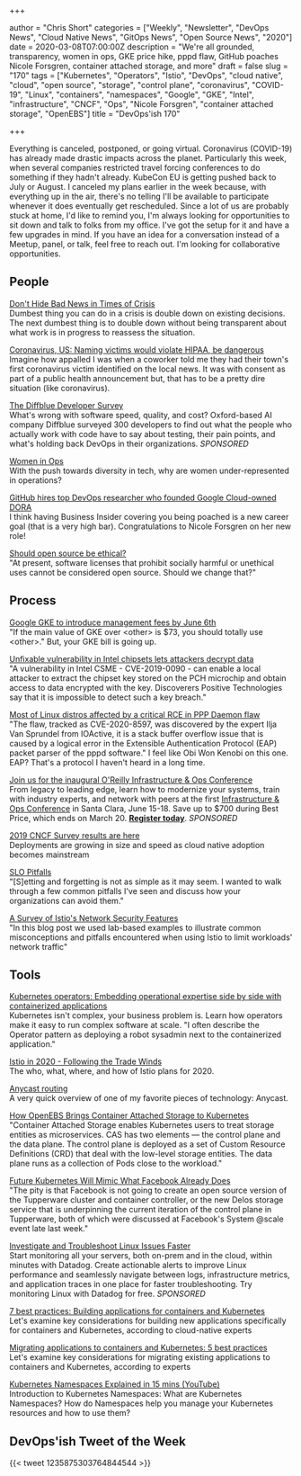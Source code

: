 +++

author = "Chris Short"
categories = ["Weekly", "Newsletter", "DevOps News", "Cloud Native News", "GitOps News", "Open Source News", "2020"]
date = 2020-03-08T07:00:00Z
description = "We're all grounded, transparency, women in ops, GKE price hike, pppd flaw, GitHub poaches Nicole Forsgren, container attached storage, and more"
draft = false
slug = "170"
tags = ["Kubernetes", "Operators", "Istio", "DevOps", "cloud native", "cloud", "open source", "storage", "control plane", "coronavirus", "COVID-19", "Linux", "containers", "namespaces", "Google", "GKE", "Intel", "infrastructure", "CNCF", "Ops", "Nicole Forsgren", "container attached storage", "OpenEBS"]
title = "DevOps'ish 170"

+++

Everything is canceled, postponed, or going virtual. Coronavirus (COVID-19) has already made drastic impacts across the planet. Particularly this week, when several companies restricted travel forcing conferences to do something if they hadn't already. KubeCon EU is getting pushed back to July or August. I canceled my plans earlier in the week because, with everything up in the air, there's no telling I'll be available to participate whenever it does eventually get rescheduled. Since a lot of us are probably stuck at home, I'd like to remind you, I'm always looking for opportunities to sit down and talk to folks from my office. I've got the setup for it and have a few upgrades in mind. If you have an idea for a conversation instead of a Meetup, panel, or talk, feel free to reach out. I'm looking for collaborative opportunities.

## People

[Don't Hide Bad News in Times of Crisis](https://hbr.org/2020/03/dont-hide-bad-news-in-times-of-crisis)  
Dumbest thing you can do in a crisis is double down on existing decisions. The next dumbest thing is to double down without being transparent about what work is in progress to reassess the situation.

[Coronavirus, US: Naming victims would violate HIPAA, be dangerous](https://www.usatoday.com/story/news/nation/2020/03/06/coronavirus-us-naming-victims-would-violate-hipaa-dangerous/4964498002/)  
Imagine how appalled I was when a coworker told me they had their town's first coronavirus victim identified on the local news. It was with consent as part of a public health announcement but, that has to be a pretty dire situation (like coronavirus).

[The Diffblue Developer Survey](https://www.diffblue.com/Education/research_papers/2019-diffblue-developer-survey/?utm_source=newsletter&utm_medium=email&utm_campaign=DevOpsIsh)  
What's wrong with software speed, quality, and cost? Oxford-based AI company Diffblue surveyed 300 developers to find out what the people who actually work with code have to say about testing, their pain points, and what's holding back DevOps in their organizations. *SPONSORED*

[Women in Ops](https://www.redhat.com/sysadmin/women-ops)  
With the push towards diversity in tech, why are women under-represented in operations?

[GitHub hires top DevOps researcher who founded Google Cloud-owned DORA](https://www.businessinsider.com/github-hires-nicole-forsgren-devops-researcher-google-cloud-dora-2020-3)  
I think having Business Insider covering you being poached is a new career goal (that is a very high bar). Congratulations to Nicole Forsgren on her new role!

[Should open source be ethical?](https://www.infoworld.com/article/3530300/should-open-source-be-ethical.html)  
"At present, software licenses that prohibit socially harmful or unethical uses cannot be considered open source. Should we change that?"

## Process

[Google GKE to introduce management fees by June 6th](https://www.reddit.com/r/kubernetes/comments/fdgblk/google_gke_to_introduce_management_fees_by_june/)  
"If the main value of GKE over \<other\> is $73, you should totally use \<other\>." But, your GKE bill is going up.

[Unfixable vulnerability in Intel chipsets lets attackers decrypt data](https://www.scmagazineuk.com/unfixable-vulnerability-intel-chipsets-lets-attackers-decrypt-data/article/1676112)  
"A vulnerability in Intel CSME - CVE-2019-0090 - can enable a local attacker to extract the chipset key stored on the PCH microchip and obtain access to data encrypted with the key. Discoverers Positive Technologies say that it is impossible to detect such a key breach."

[Most of Linux distros affected by a critical RCE in PPP Daemon flaw](https://securityaffairs.co/wordpress/99043/hacking/linux-rce-ppp-daemon-flaw.html)  
"The flaw, tracked as CVE-2020-8597, was discovered by the expert Ilja Van Sprundel from IOActive, it is a stack buffer overflow issue that is caused by a logical error in the Extensible Authentication Protocol (EAP) packet parser of the pppd software." I feel like Obi Won Kenobi on this one. EAP? That's a protocol I haven't heard in a long time.

[Join us for the inaugural O'Reilly Infrastructure & Ops Conference](https://conferences.oreilly.com/infrastructure-ops/io-ca?utm_medium=paid+media&utm_source=devopsish&utm_campaign=ioca20&utm_content=paid+devopsish+march+9)  
From legacy to leading edge, learn how to modernize your systems, train with industry experts, and network with peers at the first [Infrastructure & Ops Conference](https://conferences.oreilly.com/infrastructure-ops/io-ca?utm_medium=paid+media&utm_source=devopsish&utm_campaign=ioca20&utm_content=paid+devopsish+march+9) in Santa Clara, June 15-18. Save up to $700 during Best Price, which ends on March 20. [**Register today**](https://conferences.oreilly.com/infrastructure-ops/io-ca?utm_medium=paid+media&utm_source=devopsish&utm_campaign=ioca20&utm_content=paid+devopsish+march+9). *SPONSORED*

[2019 CNCF Survey results are here](https://www.cncf.io/blog/2020/03/04/2019-cncf-survey-results-are-here-deployments-are-growing-in-size-and-speed-as-cloud-native-adoption-becomes-mainstream/)  
Deployments are growing in size and speed as cloud native adoption becomes mainstream

[SLO Pitfalls](https://www.linkedin.com/pulse/slo-pitfalls-femi-agbabiaka/)  
"[S]etting and forgetting is not as simple as it may seem. I wanted to walk through a few common pitfalls I've seen and discuss how your organizations can avoid them."

[A Survey of Istio's Network Security Features](https://research.nccgroup.com/2020/03/04/a-survey-of-istios-network-security-features/)  
"In this blog post we used lab-based examples to illustrate common misconceptions and pitfalls encountered when using Istio to limit workloads' network traffic"

## Tools

[Kubernetes operators: Embedding operational expertise side by side with containerized applications](https://www.redhat.com/sysadmin/kubernetes-operators)  
Kubernetes isn't complex, your business problem is. Learn how operators make it easy to run complex software at scale. "I often describe the Operator pattern as deploying a robot sysadmin next to the containerized application."

[Istio in 2020 - Following the Trade Winds](https://istio.io/blog/2020/tradewinds-2020/)  
The who, what, where, and how of Istio plans for 2020.

[Anycast routing](https://blog.baturin.org/anycast-routing.html)  
A very quick overview of one of my favorite pieces of technology: Anycast.

[How OpenEBS Brings Container Attached Storage to Kubernetes](https://thenewstack.io/how-openebs-brings-container-attached-storage-to-kubernetes/)  
"Container Attached Storage enables Kubernetes users to treat storage entities as microservices. CAS has two elements — the control plane and the data plane. The control plane is deployed as a set of Custom Resource Definitions (CRD) that deal with the low-level storage entities. The data plane runs as a collection of Pods close to the workload."

[Future Kubernetes Will Mimic What Facebook Already Does](https://www.nextplatform.com/2019/06/10/future-kubernetes-will-mimic-what-facebook-already-does/)  
"The pity is that Facebook is not going to create an open source version of the Tupperware cluster and container controller, or the new Delos storage service that is underpinning the current iteration of the control plane in Tupperware, both of which were discussed at Facebook's System @scale event late last week."

[Investigate and Troubleshoot Linux Issues Faster](https://www.datadoghq.com/dg/monitor/linux-monitoring/?utm_source=Advertisement&utm_medium=Advertisement&utm_campaign=DevOpsish-Newsletter03&utm_content=Linux)  
Start monitoring all your servers, both on-prem and in the cloud, within minutes with Datadog. Create actionable alerts to improve Linux performance and seamlessly navigate between logs, infrastructure metrics, and application traces in one place for faster troubleshooting. Try monitoring Linux with Datadog for free. *SPONSORED*

[7 best practices: Building applications for containers and Kubernetes](https://enterprisersproject.com/article/2020/3/kubernetes-best-practices-building-applications-containers)  
Let's examine key considerations for building new applications specifically for containers and Kubernetes, according to cloud-native experts

[Migrating applications to containers and Kubernetes: 5 best practices](https://enterprisersproject.com/article/2020/3/kubernetes-migrating-applications-containers-5-best-practices)  
Let's examine key considerations for migrating existing applications to containers and Kubernetes, according to experts

[Kubernetes Namespaces Explained in 15 mins (YouTube)](https://youtu.be/K3jNo4z5Jx8)  
Introduction to Kubernetes Namespaces: What are Kubernetes Namespaces? How do Namespaces help you manage your Kubernetes resources and how to use them?

## DevOps'ish Tweet of the Week

{{< tweet 1235875303764844544 >}}
